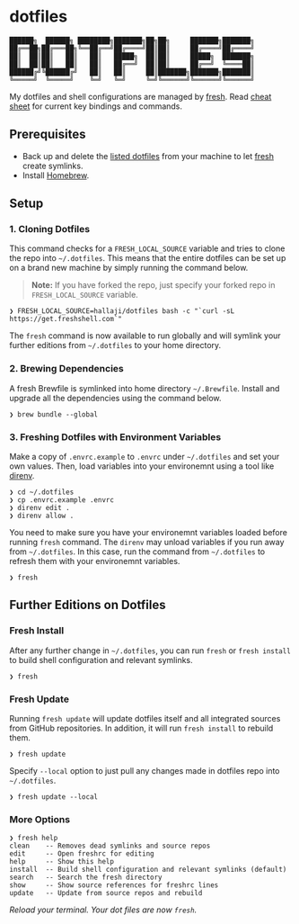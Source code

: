 # dotfiles

```text
██████╗  ██████╗ ████████╗███████╗██╗██╗     ███████╗███████╗
██╔══██╗██╔═══██╗╚══██╔══╝██╔════╝██║██║     ██╔════╝██╔════╝
██║  ██║██║   ██║   ██║   █████╗  ██║██║     █████╗  ███████╗
██║  ██║██║   ██║   ██║   ██╔══╝  ██║██║     ██╔══╝  ╚════██║
██████╔╝╚██████╔╝   ██║   ██║     ██║███████╗███████╗███████║
╚═════╝  ╚═════╝    ╚═╝   ╚═╝     ╚═╝╚══════╝╚══════╝╚══════╝
```

My dotfiles and shell configurations are managed by [fresh](https://freshshell.com). Read [cheat sheet](docs/CHEATSHEET.md)
for current key bindings and commands.

## Prerequisites

* Back up and delete the [listed dotfiles](docs/FRESH.md) from your machine to let [fresh](https://freshshell.com) create symlinks.
* Install [Homebrew](https://brew.sh/).

## Setup

### 1. Cloning Dotfiles

This command checks for a `FRESH_LOCAL_SOURCE` variable and tries to clone the repo into `~/.dotfiles`. This means that the entire dotfiles can be set up on a brand new machine by simply running the command below.

> **Note:** If you have forked the repo, just specify your forked repo in `FRESH_LOCAL_SOURCE` variable.

```shell
❯ FRESH_LOCAL_SOURCE=hallaji/dotfiles bash -c "`curl -sL https://get.freshshell.com`"
```

The `fresh` command is now available to run globally and will symlink your further editions from `~/.dotfiles` to your home directory.


### 2. Brewing Dependencies

A fresh Brewfile is symlinked into home directory `~/.Brewfile`. Install and upgrade all the dependencies using the command below.

```shell
❯ brew bundle --global
```

### 3. Freshing Dotfiles with Environment Variables

Make a copy of `.envrc.example` to `.envrc` under `~/.dotfiles` and set your own values. Then, load variables into your environemnt using a tool like [direnv](https://direnv.net).

```shell
❯ cd ~/.dotfiles
❯ cp .envrc.example .envrc
❯ direnv edit .
❯ direnv allow .
```

You need to make sure you have your environemnt variables loaded before running `fresh` command. The `direnv` may unload variables if you run away from `~/.dotfiles`.
In this case, run the command from `~/.dotfiles` to refresh them with your environemnt variables.

```shell
❯ fresh
```

## Further Editions on Dotfiles

### Fresh Install

After any further change in `~/.dotfiles`, you can run `fresh` or `fresh install` to build shell configuration and relevant symlinks.

```shell
❯ fresh
```

### Fresh Update

Running `fresh update` will update dotfiles itself and all integrated sources from GitHub repositories. In addition, it will run `fresh install` to rebuild them.

```shell
❯ fresh update
```

Specify `--local` option to just pull any changes made in dotfiles repo into `~/.dotfiles`.

```shell
❯ fresh update --local
```

### More Options

```shell
❯ fresh help
clean    -- Removes dead symlinks and source repos
edit     -- Open freshrc for editing
help     -- Show this help
install  -- Build shell configuration and relevant symlinks (default)
search   -- Search the fresh directory
show     -- Show source references for freshrc lines
update   -- Update from source repos and rebuild
```

*Reload your terminal. Your dot files are now `fresh`.*
